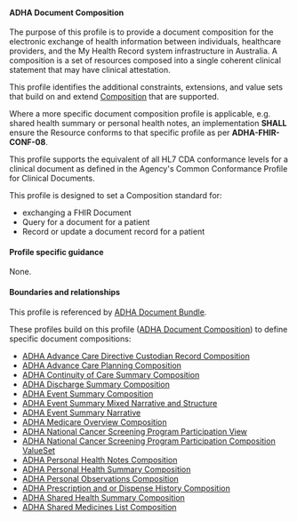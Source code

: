#### ADHA Document Composition
The purpose of this profile is to provide a document composition for the electronic exchange of health information between individuals, healthcare providers, and the My Health Record system infrastructure in Australia. A composition is a set of resources composed into a single coherent clinical statement that may have clinical attestation.

This profile identifies the additional constraints, extensions, and value sets that build on and extend [Composition](http://hl7.org/fhir/R4/composition.html) that are supported. 

Where a more specific document composition profile is applicable, e.g. shared health summary or personal health notes, an implementation **SHALL** ensure the Resource conforms to that specific profile as per **ADHA-FHIR-CONF-08**.

This profile supports the equivalent of all HL7 CDA conformance levels for a clinical document as defined in the Agency's Common Conformance Profile for Clinical Documents.

This profile is designed to set a Composition standard for:
* exchanging a FHIR Document
* Query for a document for a patient
* Record or update a document record for a patient


#### Profile specific guidance
None.


#### Boundaries and relationships
This profile is referenced by 
[ADHA Document Bundle](StructureDefinition-dh-bundle-document-1.html).

These profiles build on this profile ([ADHA Document Composition](StructureDefinition-dh-composition-document-1.html)) to define specific document compositions:
* [ADHA Advance Care Directive Custodian Record Composition](StructureDefinition-dh-composition-acdcr-1.html) 
* [ADHA Advance Care Planning Composition](StructureDefinition-dh-composition-acp-1.html) 
* [ADHA Continuity of Care Summary Composition](StructureDefinition-dh-composition-cocs-1.html)
* [ADHA Discharge Summary Composition](StructureDefinition-dh-composition-ds-1.html)
* [ADHA Event Summary Composition](StructureDefinition-dh-composition-es-1.html) 
* [ADHA Event Summary Mixed Narrative and Structure](StructureDefinition-dh-composition-es-mix-1.html) 
* [ADHA Event Summary Narrative](StructureDefinition-dh-composition-es-narrative-1.html) 
* [ADHA Medicare Overview Composition](StructureDefinition-dh-composition-mov-1.html) 
* [ADHA National Cancer Screening Program Participation View](StructureDefinition-dh-composition-ncspv-1.html) 
* [ADHA National Cancer Screening Program Participation Composition ValueSet](StructureDefinition-dh-composition-ncspp-valuesetoptions-1.html) 
* [ADHA Personal Health Notes Composition](StructureDefinition-dh-composition-phn-1.html) 
* [ADHA Personal Health Summary Composition](StructureDefinition-dh-composition-phs-1.html) 
* [ADHA Personal Observations Composition](StructureDefinition-dh-composition-po-1.html) 
* [ADHA Prescription and or Dispense History Composition](StructureDefinition-dh-composition-pdl-1.html)
* [ADHA Shared Health Summary Composition](StructureDefinition-dh-composition-shs-1.html)
* [ADHA Shared Medicines List Composition](StructureDefinition-dh-composition-sml-1.html)